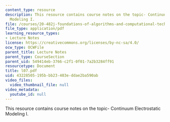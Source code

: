 ```yaml
---
content_type: resource
description: This resource contains course notes on the topic- Continuum Electrostatic
  Modeling I.
file: /courses/20-482j-foundations-of-algorithms-and-computational-techniques-in-systems-biology-spring-2006/43228505195bbb23403eddae2ba590ab_l07.pdf
file_type: application/pdf
learning_resource_types:
- Lecture Notes
license: https://creativecommons.org/licenses/by-nc-sa/4.0/
ocw_type: OCWFile
parent_title: Lecture Notes
parent_type: CourseSection
parent_uid: 549414eb-3766-c2f1-0f01-7a2b3284ff91
resourcetype: Document
title: l07.pdf
uid: 43228505-195b-bb23-403e-ddae2ba590ab
video_files:
  video_thumbnail_file: null
video_metadata:
  youtube_id: null
---
```

This resource contains course notes on the topic- Continuum Electrostatic Modeling I.